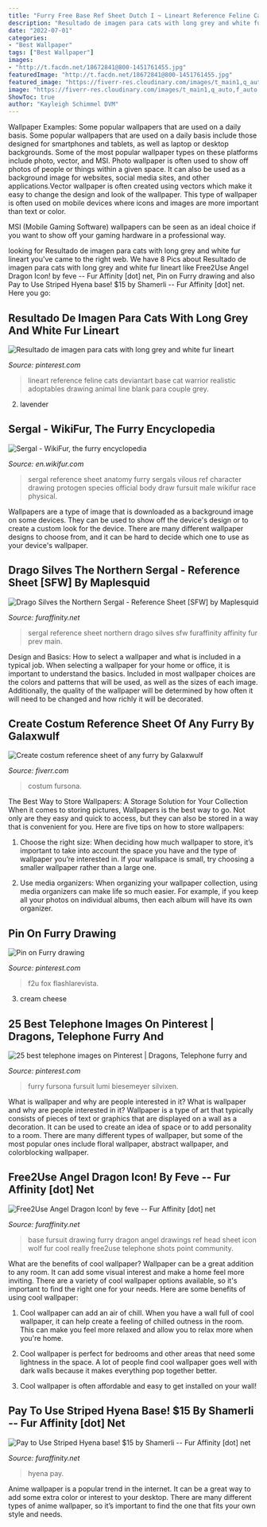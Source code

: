 ```yaml
---
title: "Furry Free Base Ref Sheet Dutch I ~ Lineart Reference Feline Cats Deviantart Base Cat Warrior Realistic Adoptables Drawing Animal Line Blank Para Couple Grey"
description: "Resultado de imagen para cats with long grey and white fur lineart"
date: "2022-07-01"
categories:
- "Best Wallpaper"
tags: ["Best Wallpaper"]
images:
- "http://t.facdn.net/18672841@800-1451761455.jpg"
featuredImage: "http://t.facdn.net/18672841@800-1451761455.jpg"
featured_image: "https://fiverr-res.cloudinary.com/images/t_main1,q_auto,f_auto,q_auto,f_auto/gigs/136393182/original/5a235fe6521f9085e7ef2ff1cb83bd84b5a646a0/create-costum-reference-sheet-of-any-furry.jpg"
image: "https://fiverr-res.cloudinary.com/images/t_main1,q_auto,f_auto,q_auto,f_auto/gigs/136393182/original/5a235fe6521f9085e7ef2ff1cb83bd84b5a646a0/create-costum-reference-sheet-of-any-furry.jpg"
ShowToc: true
author: "Kayleigh Schimmel DVM"
---
```



Wallpaper Examples: Some popular wallpapers that are used on a daily basis.
Some popular wallpapers that are used on a daily basis include those designed for smartphones and tablets, as well as laptop or desktop backgrounds. Some of the most popular wallpaper types on these platforms include photo, vector, and MSI. 
Photo wallpaper is often used to show off photos of people or things within a given space. It can also be used as a background image for websites, social media sites, and other applications.Vector wallpaper is often created using vectors which make it easy to change the design and look of the wallpaper. This type of wallpaper is often used on mobile devices where icons and images are more important than text or color. 

MSI (Mobile Gaming Software) wallpapers can be seen as an ideal choice if you want to show off your gaming hardware in a professional way.

	

		
looking for Resultado de imagen para cats with long grey and white fur lineart you've came to the right web. We have 8 Pics about Resultado de imagen para cats with long grey and white fur lineart like Free2Use Angel Dragon Icon! by feve -- Fur Affinity [dot] net, Pin on Furry drawing and also Pay to Use Striped Hyena base! $15 by Shamerli -- Fur Affinity [dot] net. Here you go:
		
    
## Resultado De Imagen Para Cats With Long Grey And White Fur Lineart

<img loading=lazy src="https://i.pinimg.com/originals/d8/05/9b/d8059b03140ed1c8e75173d59ca0ee89.png" onerror="this.onerror=null;this.src='https://tse2.mm.bing.net/th?id=OIP.ley4tjA6QZDo4KnJJick_wHaE9&amp;pid=15.1';" alt="Resultado de imagen para cats with long grey and white fur lineart">

_Source: pinterest.com_

>lineart reference feline cats deviantart base cat warrior realistic adoptables drawing animal line blank para couple grey. 

	

2. lavender 

    
## Sergal - WikiFur, The Furry Encyclopedia

<img loading=lazy src="http://en.wikifur.com/w/images/5/5b/Sergal_race_official_ref.png" onerror="this.onerror=null;this.src='https://tse2.mm.bing.net/th?id=OIP.wSOEhUADgJL-lt-0dsrRvAHaNo&amp;pid=15.1';" alt="Sergal - WikiFur, the furry encyclopedia">

_Source: en.wikifur.com_

>sergal reference sheet anatomy furry sergals vilous ref character drawing protogen species official body draw fursuit male wikifur race physical. 

	

Wallpapers are a type of image that is downloaded as a background image on some devices. They can be used to show off the device's design or to create a custom look for the device. There are many different wallpaper designs to choose from, and it can be hard to decide which one to use as your device's wallpaper.

    
## Drago Silves The Northern Sergal - Reference Sheet [SFW] By Maplesquid

<img loading=lazy src="http://t.facdn.net/24482221@800-1502847719.jpg" onerror="this.onerror=null;this.src='https://tse4.mm.bing.net/th?id=OIP.o6ou1RYQ6cfh_asCZoipmAHaFm&amp;pid=15.1';" alt="Drago Silves the Northern Sergal - Reference Sheet [SFW] by Maplesquid">

_Source: furaffinity.net_

>sergal reference sheet northern drago silves sfw furaffinity affinity fur prev main. 

	

Design and Basics: How to select a wallpaper and what is included in a typical job.
When selecting a wallpaper for your home or office, it is important to understand the basics. Included in most wallpaper choices are the colors and patterns that will be used, as well as the sizes of each image. Additionally, the quality of the wallpaper will be determined by how often it will need to be changed and how richly it will be decorated.

    
## Create Costum Reference Sheet Of Any Furry By Galaxwulf

<img loading=lazy src="https://fiverr-res.cloudinary.com/images/t_main1,q_auto,f_auto,q_auto,f_auto/gigs/136393182/original/5a235fe6521f9085e7ef2ff1cb83bd84b5a646a0/create-costum-reference-sheet-of-any-furry.jpg" onerror="this.onerror=null;this.src='https://tse2.mm.bing.net/th?id=OIP.NjYCZT4hflxLZkJn-L1mWQHaIO&amp;pid=15.1';" alt="Create costum reference sheet of any furry by Galaxwulf">

_Source: fiverr.com_

>costum fursona. 

	

The Best Way to Store Wallpapers: A Storage Solution for Your Collection
When it comes to storing pictures, Wallpapers is the best way to go. Not only are they easy and quick to access, but they can also be stored in a way that is convenient for you. Here are five tips on how to store wallpapers:
1) Choose the right size: When deciding how much wallpaper to store, it’s important to take into account the space you have and the type of wallpaper you’re interested in. If your wallspace is small, try choosing a smaller wallpaper rather than a large one.

2) Use media organizers: When organizing your wallpaper collection, using media organizers can make life so much easier. For example, if you keep all your photos on individual albums, then each album will have its own organizer.

    
## Pin On Furry Drawing

<img loading=lazy src="https://i.pinimg.com/736x/dd/dd/ac/ddddac3dd129f4d361202e2780648f9d.jpg" onerror="this.onerror=null;this.src='https://tse4.mm.bing.net/th?id=OIP.KbFe_RW8mZ9Df5Dlwx0GXQHaDy&amp;pid=15.1';" alt="Pin on Furry drawing">

_Source: pinterest.com_

>f2u fox flashlarevista. 

	

3. cream cheese 

    
## 25 Best Telephone Images On Pinterest | Dragons, Telephone Furry And

<img loading=lazy src="https://i.pinimg.com/736x/58/e2/77/58e277e47f463139f3b037dc226c421a--fursona-reference-sheet-dutch-angel-dragon.jpg" onerror="this.onerror=null;this.src='https://tse3.mm.bing.net/th?id=OIP.b4RcA5p8livU6KOmLvOh0QHaIb&amp;pid=15.1';" alt="25 best telephone images on Pinterest | Dragons, Telephone furry and">

_Source: pinterest.com_

>furry fursona fursuit lumi biesemeyer silvixen. 

	

What is wallpaper and why are people interested in it?
What is wallpaper and why are people interested in it?
Wallpaper is a type of art that typically consists of pieces of text or graphics that are displayed on a wall as a decoration. It can be used to create an idea of space or to add personality to a room. There are many different types of wallpaper, but some of the most popular ones include floral wallpaper, abstract wallpaper, and colorblocking wallpaper.

    
## Free2Use Angel Dragon Icon! By Feve -- Fur Affinity [dot] Net

<img loading=lazy src="http://t.facdn.net/18672841@800-1451761455.jpg" onerror="this.onerror=null;this.src='https://tse2.mm.bing.net/th?id=OIP.mlvfJJnBbYpZjMODTO6bRwHaHa&amp;pid=15.1';" alt="Free2Use Angel Dragon Icon! by feve -- Fur Affinity [dot] net">

_Source: furaffinity.net_

>base fursuit drawing furry dragon angel drawings ref head sheet icon wolf fur cool really free2use telephone shots point community. 

	

What are the benefits of cool wallpaper?
Wallpaper can be a great addition to any room. It can add some visual interest and make a home feel more inviting. There are a variety of cool wallpaper options available, so it's important to find the right one for your needs. Here are some benefits of using cool wallpaper: 
1. Cool wallpaper can add an air of chill. When you have a wall full of cool wallpaper, it can help create a feeling of chilled outness in the room. This can make you feel more relaxed and allow you to relax more when you're home. 

2. Cool wallpaper is perfect for bedrooms and other areas that need some lightness in the space. A lot of people find cool wallpaper goes well with dark walls because it makes everything pop together better. 

3. Cool wallpaper is often affordable and easy to get installed on your wall!

    
## Pay To Use Striped Hyena Base! $15 By Shamerli -- Fur Affinity [dot] Net

<img loading=lazy src="https://t.facdn.net/29068973@800-1539852329.jpg" onerror="this.onerror=null;this.src='https://tse4.mm.bing.net/th?id=OIP.qxPmKG_P7BWcUoYnZHoq5wHaDv&amp;pid=15.1';" alt="Pay to Use Striped Hyena base! $15 by Shamerli -- Fur Affinity [dot] net">

_Source: furaffinity.net_

>hyena pay. 

	

Anime wallpaper is a popular trend in the internet. It can be a great way to add some extra color or interest to your desktop. There are many different types of anime wallpaper, so it’s important to find the one that fits your own style and needs.

